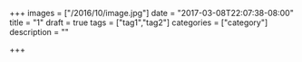 +++
images = ["/2016/10/image.jpg"]
date = "2017-03-08T22:07:38-08:00"
title = "1"
draft = true
tags = ["tag1","tag2"]
categories = ["category"]
description = ""

+++

